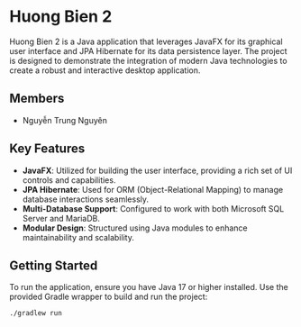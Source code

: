 # Huong Bien 2

Huong Bien 2 is a Java application that leverages JavaFX for its graphical user interface and JPA Hibernate for its data persistence layer. The project is designed to demonstrate the integration of modern Java technologies to create a robust and interactive desktop application.

## Members
- Nguyễn Trung Nguyên

## Key Features
- **JavaFX**: Utilized for building the user interface, providing a rich set of UI controls and capabilities.
- **JPA Hibernate**: Used for ORM (Object-Relational Mapping) to manage database interactions seamlessly.
- **Multi-Database Support**: Configured to work with both Microsoft SQL Server and MariaDB.
- **Modular Design**: Structured using Java modules to enhance maintainability and scalability.

## Getting Started
To run the application, ensure you have Java 17 or higher installed. Use the provided Gradle wrapper to build and run the project:

```sh
./gradlew run